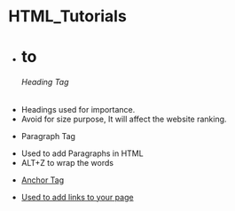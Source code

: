 # HTML_Tutorials

* <h1> to <h6> Heading Tag 
- Headings used for importance.
- Avoid for size purpose, It will affect the website ranking.

* <p></p> Paragraph Tag
- Used to add Paragraphs in HTML
- ALT+Z to wrap the words

* <a href="Link"> Anchor Tag
- Used to add links to your page